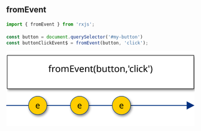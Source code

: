 ## fromEvent

```typescript
import { fromEvent } from 'rxjs';

const button = document.querySelector('#my-button')
const buttonClickEvent$ = fromEvent(button, 'click');

```
<!-- .element: class="big-code block" -->

![w-1000 center](../../assets/images/diagrams/factory_fromevent.svg)
